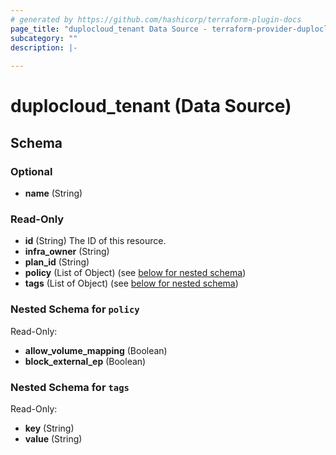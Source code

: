 ```yaml
---
# generated by https://github.com/hashicorp/terraform-plugin-docs
page_title: "duplocloud_tenant Data Source - terraform-provider-duplocloud"
subcategory: ""
description: |-
  
---
```


# duplocloud_tenant (Data Source)





<!-- schema generated by tfplugindocs -->
## Schema

### Optional

- **name** (String)

### Read-Only

- **id** (String) The ID of this resource.
- **infra_owner** (String)
- **plan_id** (String)
- **policy** (List of Object) (see [below for nested schema](#nestedatt--policy))
- **tags** (List of Object) (see [below for nested schema](#nestedatt--tags))

<a id="nestedatt--policy"></a>
### Nested Schema for `policy`

Read-Only:

- **allow_volume_mapping** (Boolean)
- **block_external_ep** (Boolean)


<a id="nestedatt--tags"></a>
### Nested Schema for `tags`

Read-Only:

- **key** (String)
- **value** (String)


